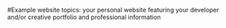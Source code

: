 #Example website topics:
your personal website featuring your developer and/or creative portfolio and professional information

